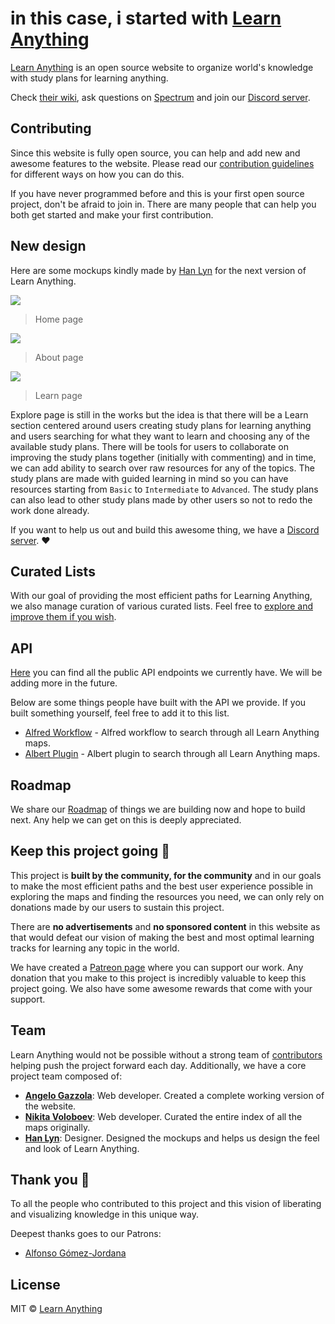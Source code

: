 # in this case, i started with [Learn Anything](https://github.com/learn-anything/learn-anything)
[Learn Anything](https://learn-anything.xyz/) is an open source website to organize world's knowledge with study plans for learning anything.

Check [their wiki](https://github.com/learn-anything/learn-anything/wiki), ask questions on [Spectrum](https://spectrum.chat/learn-anything) and join our [Discord server](https://discord.gg/KKYdWjt).

## Contributing

Since this website is fully open source, you can help and add new and awesome features to the website. Please read our [contribution guidelines](CONTRIBUTING.md#readme) for different ways on how you can do this.

If you have never programmed before and this is your first open source project, don't be afraid to join in. There are many people that can help you both get started and make your first contribution.

## New design

Here are some mockups kindly made by [Han Lyn](https://github.com/iinfin) for the next version of Learn Anything.

![](https://cdn.discordapp.com/attachments/493483373478543360/493486353795907626/01-home.png)

> Home page

![](https://cdn.discordapp.com/attachments/493483373478543360/493486372233936907/02-about.png)

> About page

![](https://cdn.discordapp.com/attachments/493483373478543360/493486399673335819/03-topic-learn.png)

> Learn page

Explore page is still in the works but the idea is that there will be a Learn section centered around users creating study plans for learning anything and users searching for what they want to learn and choosing any of the available study plans. There will be tools for users to collaborate on improving the study plans together (initially with commenting) and in time, we can add ability to search over raw resources for any of the topics. The study plans are made with guided learning in mind so you can have resources starting from `Basic` to `Intermediate` to `Advanced`. The study plans can also lead to other study plans made by other users so not to redo the work done already.

If you want to help us out and build this awesome thing, we have a [Discord server](https://discord.gg/KKYdWjt). ❤️

## Curated Lists

With our goal of providing the most efficient paths for Learning Anything, we also manage curation of various curated lists. Feel free to [explore and improve them if you wish](https://github.com/learn-anything/curated-lists#readme).

## API

[Here](http://docs.learn-anything.xyz) you can find all the public API endpoints we currently have. We will be adding more in the future.

Below are some things people have built with the API we provide. If you built something yourself, feel free to add it to this list.

- [Alfred Workflow](https://github.com/nikitavoloboev/alfred-learn-anything) - Alfred workflow to search through all Learn Anything maps.
- [Albert Plugin](https://github.com/nglgzz/albert-plugins) - Albert plugin to search through all Learn Anything maps.

## Roadmap

We share our [Roadmap](https://github.com/learn-anything/learn-anything/wiki/Roadmap) of things we are building now and hope to build next. Any help we can get on this is deeply appreciated.

## Keep this project going 🚀

This project is **built by the community, for the community** and in our goals to make the most efficient paths and the best user experience possible in exploring the maps and finding the resources you need, we can only rely on donations made by our users to sustain this project.

There are **no advertisements** and **no sponsored content** in this website as that would defeat our vision of making the best and most optimal learning tracks for learning any topic in the world.

We have created a [Patreon page](https://www.patreon.com/learnanything) where you can support our work. Any donation that you make to this project is incredibly valuable to keep this project going. We also have some awesome rewards that come with your support.

## Team

Learn Anything would not be possible without a strong team of [contributors](../../contributors) helping push the project forward each day. Additionally, we have a core project team composed of:

- [**Angelo Gazzola**](https://github.com/nglgzz): Web developer. Created a complete working version of the website.
- [**Nikita Voloboev**](https://github.com/nikitavoloboev): Web developer. Curated the entire index of all the maps originally.
- [**Han Lyn**](https://github.com/iinfin): Designer. Designed the mockups and helps us design the feel and look of Learn Anything.

## Thank you 💜

To all the people who contributed to this project and this vision of liberating and visualizing knowledge in this unique way.

Deepest thanks goes to our Patrons:

- [Alfonso Gómez-Jordana](https://twitter.com/alfongj)

## License

MIT © [Learn Anything](https://learn-anything.xyz)
